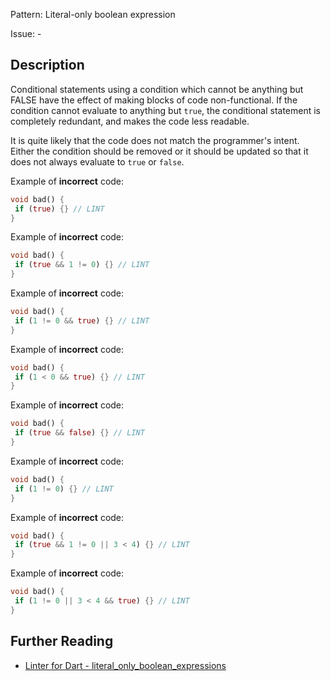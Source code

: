 Pattern: Literal-only boolean expression

Issue: -

## Description

Conditional statements using a condition which cannot be anything but FALSE have
the effect of making blocks of code non-functional. If the condition cannot
evaluate to anything but `true`, the conditional statement is completely
redundant, and makes the code less readable.

It is quite likely that the code does not match the programmer's intent.
Either the condition should be removed or it should be updated so that it does
not always evaluate to `true` or `false`.

Example of **incorrect** code:
```dart
void bad() {
 if (true) {} // LINT
}
```

Example of **incorrect** code:
```dart
void bad() {
 if (true && 1 != 0) {} // LINT
}
```

Example of **incorrect** code:
```dart
void bad() {
 if (1 != 0 && true) {} // LINT
}
```

Example of **incorrect** code:
```dart
void bad() {
 if (1 < 0 && true) {} // LINT
}
```

Example of **incorrect** code:
```dart
void bad() {
 if (true && false) {} // LINT
}
```

Example of **incorrect** code:
```dart
void bad() {
 if (1 != 0) {} // LINT
}
```

Example of **incorrect** code:
```dart
void bad() {
 if (true && 1 != 0 || 3 < 4) {} // LINT
}
```

Example of **incorrect** code:
```dart
void bad() {
 if (1 != 0 || 3 < 4 && true) {} // LINT
}
```

## Further Reading

* [Linter for Dart - literal_only_boolean_expressions](https://dart-lang.github.io/linter/lints/literal_only_boolean_expressions.html)
